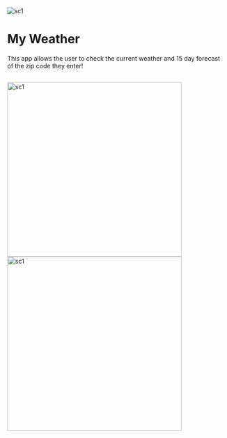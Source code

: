 <img alt="sc1" src="https://user-images.githubusercontent.com/78055596/178622796-c1d10d9d-83bb-4a12-ae52-15e23f4e6411.png">

# My Weather


This app allows the user to check the current weather and 15 day forecast of the zip code they enter!



## 

<p float="left">

<img height="400" alt="sc1" src="https://user-images.githubusercontent.com/78055596/178622286-ecda5dfe-6f1b-45af-8396-41580308887c.png">
<img height="400" alt="sc1" src="https://user-images.githubusercontent.com/78055596/178622605-a3297758-08a7-44bc-a677-cdbf5e7c84cf.png">


</p>



